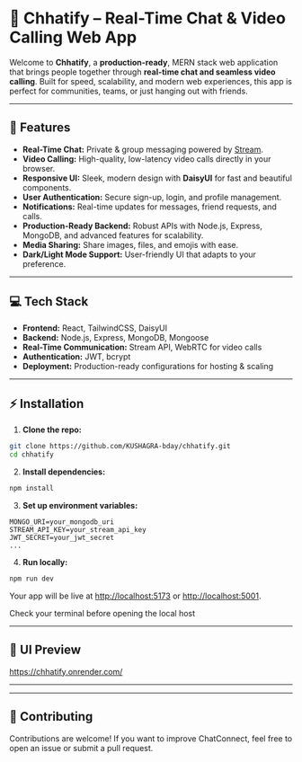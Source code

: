 # 🚀 Chhatify – Real-Time Chat & Video Calling Web App

Welcome to **Chhatify**, a **production-ready**, MERN stack web application that brings people together through **real-time chat and seamless video calling**. Built for speed, scalability, and modern web experiences, this app is perfect for communities, teams, or just hanging out with friends.

---

## 🌟 Features

* **Real-Time Chat:** Private & group messaging powered by [Stream](https://getstream.io/).
* **Video Calling:** High-quality, low-latency video calls directly in your browser.
* **Responsive UI:** Sleek, modern design with **DaisyUI** for fast and beautiful components.
* **User Authentication:** Secure sign-up, login, and profile management.
* **Notifications:** Real-time updates for messages, friend requests, and calls.
* **Production-Ready Backend:** Robust APIs with Node.js, Express, MongoDB, and advanced features for scalability.
* **Media Sharing:** Share images, files, and emojis with ease.
* **Dark/Light Mode Support:** User-friendly UI that adapts to your preference.

---

## 💻 Tech Stack

* **Frontend:** React, TailwindCSS, DaisyUI
* **Backend:** Node.js, Express, MongoDB, Mongoose
* **Real-Time Communication:** Stream API, WebRTC for video calls
* **Authentication:** JWT, bcrypt
* **Deployment:** Production-ready configurations for hosting & scaling

---

## ⚡ Installation

1. **Clone the repo:**

```bash
git clone https://github.com/KUSHAGRA-bday/chhatify.git
cd chhatify
```

2. **Install dependencies:**

```bash
npm install
```

3. **Set up environment variables:**

```env
MONGO_URI=your_mongodb_uri
STREAM_API_KEY=your_stream_api_key
JWT_SECRET=your_jwt_secret
...
```

4. **Run locally:**

```bash
npm run dev
```

Your app will be live at [http://localhost:5173](http://localhost:5173) or [http://localhost:5001](http://localhost:5001).

Check your terminal before opening the local host

---

## 🎨 UI Preview

https://chhatify.onrender.com/

---


---

## 🤝 Contributing

Contributions are welcome! If you want to improve ChatConnect, feel free to open an issue or submit a pull request.

